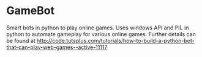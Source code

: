 # GameBot
Smart bots in python to play online games. Uses windows API and PIL in python to automate gameplay for various online games. 
Further details can be found at http://code.tutsplus.com/tutorials/how-to-build-a-python-bot-that-can-play-web-games--active-11117

